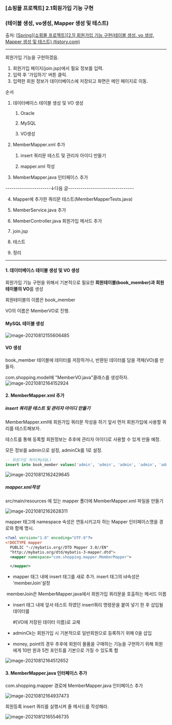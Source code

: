 ### [쇼핑몰 프로젝트] 2.1회원가입 기능 구현

###  (테이블 생성, vo생성, Mapper 생성 및 테스트)

출처: [[Spring\][쇼핑몰 프로젝트][2.1] 회원가입 기능 구현(테이블 생성, vo 생성, Mapper 생성 및 테스트) (tistory.com)](https://kimvampa.tistory.com/88?category=771727)

---

회원가입 기능을 구현하겠음. 

1. 회원가입 페이지(join.jsp)에서 필요 정보를 입력. 
2. 입력 후 '가입하기' 버튼 클릭.
3. 입력한 회원 정보가 데이터베이스에 저장되고 화면은 메인 페이지로 이동.



순서

1. 데이터베이스 테이블 생성 및 VO 생성
   1. Oracle

   2) MySQL

   3) VO생성

2. MemberMapper.xml 추가

   1) insert 쿼리문 테스트 및 관리자 아이디 만들기

   2) mapper.xml 작성

3. MemberMapper.java 인터페이스 추가

----------------------↓다음 글--------------------------------

4. Mapper에 추가한 쿼리문 테스트(MemberMapperTests.java)

5. MemberService.java 추가

6. MemberController.java 회원가입 메서드 추가

7. join.jsp

8. 테스트

9. 정리

----

#### 1. 데이터베이스 테이블 생성 및 VO 생성

회원가입 기능 구현을 위해서 기본적으로 필요한 **회원테이블(book_member)과 회원 테이블의 VO**를 생성

회원테이블의 이름은 book_member 

VO의 이름은 MemberVO로 진행.



#### MySQL 테이블 생성

![image-20210812155606485](https://user-images.githubusercontent.com/82528589/129644375-40cfb554-3c5e-4995-a0e7-66bf2e751efe.png)


#### VO 생성

book_member 테이블에 데이터를 저장하거나, 반환된 데이터를 담을 객체(VO)를 만들자. 

 com.shopping.model에 "MemberVO.java"클래스를 생성하자.
![image-20210812164152924](https://user-images.githubusercontent.com/82528589/129644394-93c1e068-4ed7-49be-b1cd-361861414745.png)

#### 2. MemberMapper.xml 추가

##### insert 쿼리문 테스트 및 관리자 아이디 만들기

 MemberMapper.xml에 회원가입 쿼리문 작성을 하기 앞서 먼저 회원가입에 사용할 쿼리를 테스트해보자.

테스트를 통해 등록할 회원정보는 추후에 관리자 아이디로 사용할 수 있게 만들 예정.

모든 정보를 admin으로 설정, adminCk를 1로 설정. 

```sql
-- 회원가입 쿼리(MySQL)
insert into book_member values('admin', 'admin', 'admin', 'admin', 'admin', 'admin', 'admin', 1, sysdate(), 1000000, 1000000);
```

![image-20210812162429645](https://user-images.githubusercontent.com/82528589/129644406-d948d583-b0da-4646-af67-dbdd86ee3999.png)

##### mapper.xml작성

src/main/resources 에 있는 mapper 폴더에 MemberMapper.xml 파일을 만들기

![image-20210812162628311](https://user-images.githubusercontent.com/82528589/129644416-c93c3ec3-fd88-4f9f-a769-d65baf58281e.png)



mapper 태그에 namespace 속성은 연동시키고자 하는 Mapper 인터페이스명을 경로와 함께 명시. 

```xml
<?xml version="1.0" encoding="UTF-8"?>
<!DOCTYPE mapper
  PUBLIC "-//mybatis.org//DTD Mapper 3.0//EN"
  "http://mybatis.org/dtd/mybatis-3-mapper.dtd">
  <mapper namespace="com.shopping.mapper.MemberMapper">

  </mapper>
```

- mapper 태그 내에 insert 태그를 새로 추가.  insert 태그의 id속성은 'memberJoin'설정

​      memberJoin은 MemberMapper.java에서 회원가입 쿼리문을 호출하는 메서드 이름

* insert 태그 내에 앞서 테스트 하였던 insert쿼리 명령문을 붙여 넣기 한 후 삽입될 데이터를 

  #[VO에 저장된 데이터 이름}로 교체 

* adminCk는 회원가입 시 기본적으로 일반회원으로 등록하기 위해 0을 삽입

* money, point의 경우 추후에 회원이 물품을 구매하는 기능을 구현하기 위해 회원에게 10만 원과 5천 포인트를 기본으로 가질 수 있도록 함

![image-20210812164512652](https://user-images.githubusercontent.com/82528589/129644423-9fe2ddc9-8172-454c-9817-05f30018218f.png)


#### 3. MemberMapper.java 인터페이스 추가

com.shopping.mapper 경로에 MemberMapper.java 인터페이스 추가 

![image-20210812164937473](https://user-images.githubusercontent.com/82528589/129644430-08efe406-2357-47e5-91b2-85b006fb5292.png)



회원등록 insert 쿼리를 실행시켜 줄 메서드를 작성해라. 

![image-20210812165546735](https://user-images.githubusercontent.com/82528589/129644436-46af755c-0764-4c92-8d9d-538416ab0a5a.png)
